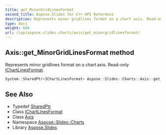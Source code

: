 ```yaml
---
title: get_MinorGridLinesFormat
second_title: Aspose.Slides for C++ API Reference
description: Represents minor gridlines format on a chart axis. Read-only IChartLinesFormat.
type: docs
weight: 664
url: /cpp/aspose.slides.charts/axis/get_minorgridlinesformat/
---
```

## Axis::get_MinorGridLinesFormat method


Represents minor gridlines format on a chart axis. Read-only [IChartLinesFormat](../../ichartlinesformat/).

```cpp
System::SharedPtr<IChartLinesFormat> Aspose::Slides::Charts::Axis::get_MinorGridLinesFormat() override
```

## See Also

* Typedef [SharedPtr](../../../system/sharedptr/)
* Class [IChartLinesFormat](../../ichartlinesformat/)
* Class [Axis](../)
* Namespace [Aspose::Slides::Charts](../../)
* Library [Aspose.Slides](../../../)
